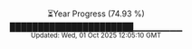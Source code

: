 <p align="center">
⏳Year Progress (74.93 %)<br>
██████████████████████▁▁▁▁▁▁▁▁ <br>
<sub>Updated: Wed, 01 Oct 2025 12:05:10 GMT</sub>
</p>

